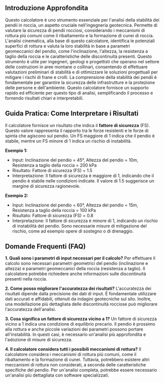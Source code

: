 ## Introduzione Approfondita

Questo calcolatore è uno strumento essenziale per l'analisi della stabilità dei pendii in roccia, un aspetto cruciale nell'ingegneria geotecnica.  Permette di valutare la sicurezza di pendii rocciosi, considerando i meccanismi di rottura più comuni come il ribaltamento e la formazione di cunei di roccia.  L'analisi cinematica, alla base di questo calcolatore, identifica le potenziali superfici di rottura e valuta la loro stabilità in base a parametri geomeccanici del pendio, come l'inclinazione, l'altezza, la resistenza a taglio della roccia e le caratteristiche delle discontinuità presenti.  Questo strumento è utile per ingegneri, geologi e progettisti che operano nel settore delle costruzioni in aree montane o collinari, consentendo di effettuare valutazioni preliminari di stabilità e di ottimizzare le soluzioni progettuali per mitigare i rischi di frane e crolli.  La comprensione della stabilità dei pendii è fondamentale per garantire la sicurezza delle infrastrutture e la protezione delle persone e dell'ambiente.  Questo calcolatore fornisce un supporto rapido ed efficiente per questo tipo di analisi, semplificando il processo e fornendo risultati chiari e interpretabili.

## Guida Pratica: Come Interpretare i Risultati

Il calcolatore fornisce un risultato che indica il **fattore di sicurezza** (FS). Questo valore rappresenta il rapporto tra le forze resistenti e le forze di spinta che agiscono sul pendio.  Un FS maggiore di 1 indica che il pendio è stabile, mentre un FS minore di 1 indica un rischio di instabilità.

**Esempio 1:**
- Input: Inclinazione del pendio = 45°, Altezza del pendio = 10m, Resistenza a taglio della roccia = 200 kPa
- Risultato: Fattore di sicurezza (FS) = 1.5
- Interpretazione: Il fattore di sicurezza è maggiore di 1, indicando che il pendio è stabile nelle condizioni indicate.  Il valore di 1.5 suggerisce un margine di sicurezza ragionevole.

**Esempio 2:**
- Input: Inclinazione del pendio = 60°, Altezza del pendio = 15m, Resistenza a taglio della roccia = 100 kPa
- Risultato: Fattore di sicurezza (FS) = 0.8
- Interpretazione: Il fattore di sicurezza è minore di 1, indicando un rischio di instabilità del pendio.  Sono necessarie misure di mitigazione del rischio, come ad esempio opere di sostegno o di drenaggio.

## Domande Frequenti (FAQ)

**1. Quali sono i parametri di input necessari per il calcolo?**
Per effettuare il calcolo sono necessari parametri geometrici del pendio (inclinazione e altezza) e parametri geomeccanici della roccia (resistenza a taglio).  Il calcolatore potrebbe richiedere anche informazioni sulle discontinuità presenti nella roccia.

**2. Come posso migliorare l'accuratezza dei risultati?**
L'accuratezza dei risultati dipende dalla precisione dei dati di input.  È fondamentale utilizzare dati accurati e affidabili, ottenuti da indagini geotecniche sul sito.  Inoltre, una modellazione più dettagliata delle discontinuità rocciose può migliorare l'accuratezza dell'analisi.

**3. Cosa significa un fattore di sicurezza vicino a 1?**
Un fattore di sicurezza vicino a 1 indica una condizione di equilibrio precario.  Il pendio è prossimo alla rottura e anche piccole variazioni dei parametri possono portare all'instabilità.  In questi casi, è necessario un'analisi più approfondita e l'adozione di misure di sicurezza.

**4. Il calcolatore considera tutti i possibili meccanismi di rottura?**
Il calcolatore considera i meccanismi di rottura più comuni, come il ribaltamento e la formazione di cunei.  Tuttavia, potrebbero esistere altri meccanismi di rottura non considerati, a seconda delle caratteristiche specifiche del pendio.  Per un'analisi completa, potrebbe essere necessario un'analisi più dettagliata con software specializzati.